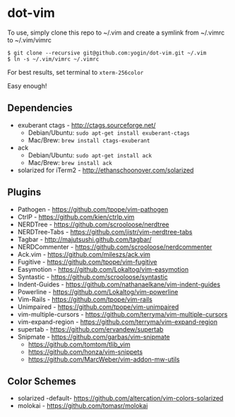 dot-vim
=======

To use, simply clone this repo to ~/.vim and create a symlink from ~/.vimrc to ~/.vim/vimrc

    $ git clone --recursive git@github.com:yogin/dot-vim.git ~/.vim
    $ ln -s ~/.vim/vimrc ~/.vimrc

For best results, set terminal to `xterm-256color`

Easy enough!

Dependencies
------------

 * exuberant ctags - http://ctags.sourceforge.net/
   * Debian/Ubuntu: `sudo apt-get install exuberant-ctags`
   * Mac/Brew: `brew install ctags-exuberant`
 * ack
   * Debian/Ubuntu: `sudo apt-get install ack`
   * Mac/Brew: `brew install ack`
 * solarized for iTerm2 - http://ethanschoonover.com/solarized


Plugins
-------

 * Pathogen - https://github.com/tpope/vim-pathogen
 * CtrlP - https://github.com/kien/ctrlp.vim
 * NERDTree - https://github.com/scrooloose/nerdtree
 * NERDTree-Tabs - https://github.com/jistr/vim-nerdtree-tabs
 * Tagbar - http://majutsushi.github.com/tagbar/
 * NERDCommenter - https://github.com/scrooloose/nerdcommenter
 * Ack.vim - https://github.com/mileszs/ack.vim
 * Fugitive - https://github.com/tpope/vim-fugitive
 * Easymotion - https://github.com/Lokaltog/vim-easymotion
 * Syntastic - https://github.com/scrooloose/syntastic
 * Indent-Guides - https://github.com/nathanaelkane/vim-indent-guides
 * Powerline - https://github.com/Lokaltog/vim-powerline
 * Vim-Rails - https://github.com/tpope/vim-rails
 * Unimpaired - https://github.com/tpope/vim-unimpaired
 * vim-multiple-cursors - https://github.com/terryma/vim-multiple-cursors
 * vim-expand-region - https://github.com/terryma/vim-expand-region
 * supertab - https://github.com/ervandew/supertab
 * Snipmate - https://github.com/garbas/vim-snipmate
   * https://github.com/tomtom/tlib_vim
   * https://github.com/honza/vim-snippets
   * https://github.com/MarcWeber/vim-addon-mw-utils

Color Schemes
-------------

 * solarized -default- https://github.com/altercation/vim-colors-solarized
 * molokai - https://github.com/tomasr/molokai


